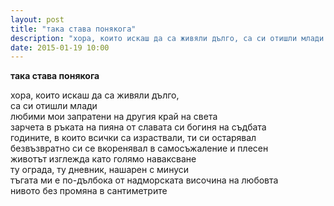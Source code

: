```yaml
---
layout: post
title: "така става понякога"
description: "хора, които искаш да са живяли дълго, са си отишли млади любими мои запратени на другия край на света"
date: 2015-01-19 10:00
---
```

**така става понякога**

хора, които искаш да са живяли дълго,  
са си отишли млади  
любими мои запратени на другия край на света  
зарчета в ръката на пияна от славата си богиня на съдбата   
годините, в които всички са израствали, ти си остарявал   
безвъзвратно си се вкоренявал в самосъжаление и плесен   
животът изглежда като голямо наваксване  
ту ограда, ту дневник, нашарен с минуси  
тъгата ми е по-дълбока от надморската височина на любовта   
нивото без промяна в сантиметрите